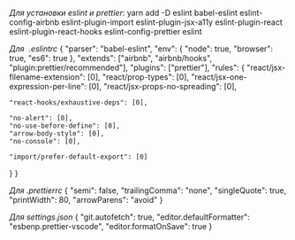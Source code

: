 _Для установки eslint и prettier:_
yarn add -D eslint babel-eslint eslint-config-airbnb eslint-plugin-import eslint-plugin-jsx-a11y eslint-plugin-react eslint-plugin-react-hooks eslint-config-prettier eslint

_Для  .eslintrc_
{
"parser": "babel-eslint",
"env": {
"node": true,
"browser": true,
"es6": true
},
"extends": ["airbnb", "airbnb/hooks", "plugin:prettier/recommended"],
"plugins": ["prettier"],
"rules": {
"react/jsx-filename-extension": [0],
"react/prop-types": [0],
"react/jsx-one-expression-per-line": [0],
"react/jsx-props-no-spreading": [0],

    "react-hooks/exhaustive-deps": [0],

    "no-alert": [0],
    "no-use-before-define": [0],
    "arrow-body-style": [0],
    "no-console": [0],

    "import/prefer-default-export": [0]

}
}

_Для .prettierrc_
{
"semi": false,
"trailingComma": "none",
"singleQuote": true,
"printWidth": 80,
"arrowParens": "avoid"
}

_Для settings.json_
{
"git.autofetch": true,
"editor.defaultFormatter": "esbenp.prettier-vscode",
"editor.formatOnSave": true
}
